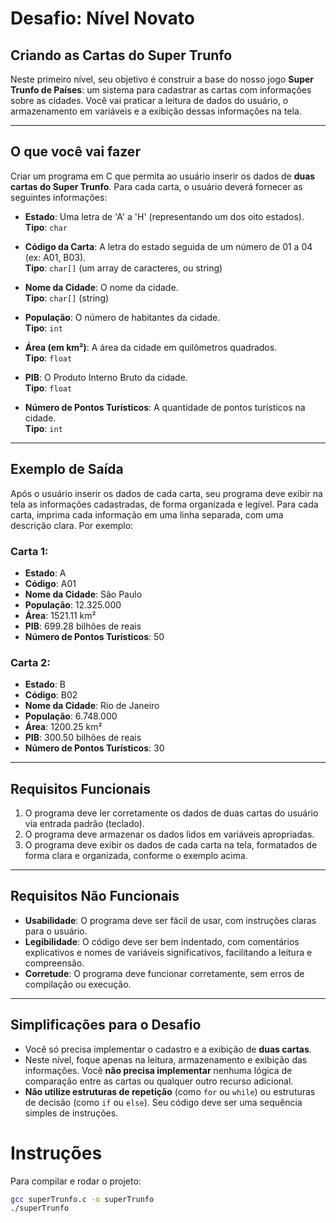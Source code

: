 # Desafio: Nível Novato

## Criando as Cartas do Super Trunfo

Neste primeiro nível, seu objetivo é construir a base do nosso jogo **Super Trunfo de Países**: um sistema para cadastrar as cartas com informações sobre as cidades. Você vai praticar a leitura de dados do usuário, o armazenamento em variáveis e a exibição dessas informações na tela.

---

## O que você vai fazer

Criar um programa em C que permita ao usuário inserir os dados de **duas cartas do Super Trunfo**. Para cada carta, o usuário deverá fornecer as seguintes informações:

- **Estado**: Uma letra de 'A' a 'H' (representando um dos oito estados).  
  **Tipo**: `char`

- **Código da Carta**: A letra do estado seguida de um número de 01 a 04 (ex: A01, B03).  
  **Tipo**: `char[]` (um array de caracteres, ou string)

- **Nome da Cidade**: O nome da cidade.  
  **Tipo**: `char[]` (string)

- **População**: O número de habitantes da cidade.  
  **Tipo**: `int`

- **Área (em km²)**: A área da cidade em quilômetros quadrados.  
  **Tipo**: `float`

- **PIB**: O Produto Interno Bruto da cidade.  
  **Tipo**: `float`

- **Número de Pontos Turísticos**: A quantidade de pontos turísticos na cidade.  
  **Tipo**: `int`

---

## Exemplo de Saída

Após o usuário inserir os dados de cada carta, seu programa deve exibir na tela as informações cadastradas, de forma organizada e legível. Para cada carta, imprima cada informação em uma linha separada, com uma descrição clara. Por exemplo:

### Carta 1:
- **Estado**: A  
- **Código**: A01  
- **Nome da Cidade**: São Paulo  
- **População**: 12.325.000  
- **Área**: 1521.11 km²  
- **PIB**: 699.28 bilhões de reais  
- **Número de Pontos Turísticos**: 50  

### Carta 2:
- **Estado**: B  
- **Código**: B02  
- **Nome da Cidade**: Rio de Janeiro  
- **População**: 6.748.000  
- **Área**: 1200.25 km²  
- **PIB**: 300.50 bilhões de reais  
- **Número de Pontos Turísticos**: 30  

---

## Requisitos Funcionais

1. O programa deve ler corretamente os dados de duas cartas do usuário via entrada padrão (teclado).
2. O programa deve armazenar os dados lidos em variáveis apropriadas.
3. O programa deve exibir os dados de cada carta na tela, formatados de forma clara e organizada, conforme o exemplo acima.

---

## Requisitos Não Funcionais

- **Usabilidade**: O programa deve ser fácil de usar, com instruções claras para o usuário.
- **Legibilidade**: O código deve ser bem indentado, com comentários explicativos e nomes de variáveis significativos, facilitando a leitura e compreensão.
- **Corretude**: O programa deve funcionar corretamente, sem erros de compilação ou execução.

---

## Simplificações para o Desafio

- Você só precisa implementar o cadastro e a exibição de **duas cartas**.
- Neste nível, foque apenas na leitura, armazenamento e exibição das informações. Você **não precisa implementar** nenhuma lógica de comparação entre as cartas ou qualquer outro recurso adicional.
- **Não utilize estruturas de repetição** (como `for` ou `while`) ou estruturas de decisão (como `if` ou `else`). Seu código deve ser uma sequência simples de instruções.

# Instruções
Para compilar e rodar o projeto:
```bash
gcc superTrunfo.c -o superTrunfo
./superTrunfo
```